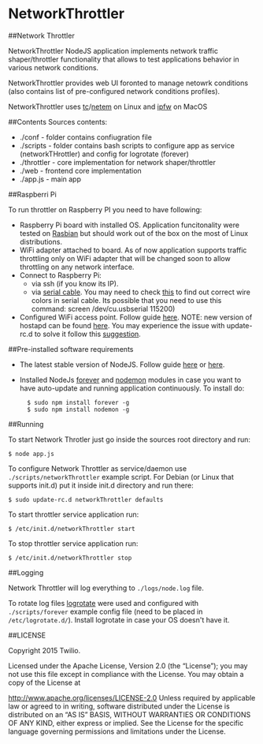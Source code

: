 # NetworkThrottler
##Network Throttler

NetworkThrottler NodeJS application implements network traffic shaper/throttler functionality that allows to test applications behavior in various network conditions. 

NetworkThrottler provides web UI foronted to manage netowrk conditions (also contains list of pre-configured network conditions profiles).

NetworkThrottler uses [tc](http://www.lartc.org/manpages/tc.txt)/[netem](http://www.linuxfoundation.org/collaborate/workgroups/networking/netem) on Linux and [ipfw](http://www.manpages.info/macosx/ipfw.8.html) on MacOS

##Contents
Sources contents:
* ./conf - folder contains confiugration file 
* ./scripts - folder contains bash scripts to configure app as service (networkTHrottler) and config for logrotate (forever)    
* ./throttler - core implementation for network shaper/throttler
* ./web - frontend core implementation
* ./app.js - main app

##Raspberri Pi

To run throttler on Raspberry PI you need to have following:
* Raspberry Pi board with installed OS. Application funcitonality were tested on [Rasbian](http://www.raspbian.org/) but should work out of the box on the most of Linux distributions.
* WiFi adapter attached to board. As of now application supports traffic throttling only on WiFi adapter that will be changed soon to allow throttling on any network interface. 
* Connect to Raspberry Pi: 
    - via ssh (if you know its IP).
    - via [serial cable](http://workshop.raspberrypiaustralia.com/usb/ttl/connecting/2014/08/31/01-connecting-to-raspberry-pi-via-usb/). You may need to check [this](http://www.adafruit.com/products/954?&main_page=product_info&products_id=954) to find out correct wire colors in serial cable. Its possible that you need to use this command: screen /dev/cu.usbserial 115200)  
* Configured WiFi access point. Follow guide [here](http://raspberrypihq.com/how-to-turn-a-raspberry-pi-into-a-wifi-router/). NOTE: new version of hostapd can be found [here](https://github.com/jenssegers/RTL8188-hostapd/archive/v2.0.tar.gz). You may experience the issue with update-rc.d to solve it follow this [suggestion](https://groups.google.com/forum/#!topic/logstash-users/orpWBtElt0c).

##Pre-installed software requirements

* The latest stable version of NodeJS. Follow guide [here](http://weworkweplay.com/play/raspberry-pi-nodejs/) or [here](https://blog.adafruit.com/2015/02/13/download-compiled-version-of-node-js-0-12-0-stable-for-raspberry-pi-here-piday-raspberrypi-raspberry_pi/).
* Installed NodeJs [forever](https://www.npmjs.com/package/forever) and [nodemon](https://www.npmjs.com/package/nodemon) modules in case you want to have auto-update and running application continuously. To install do:

		$ sudo npm install forever -g
		$ sudo npm install nodemon -g

##Running

To start Network Throtler just go inside the sources root directory and run:
	
	$ node app.js

To configure Network Throttler as service/daemon use `./scripts/networkThrottler` example script. For Debian (or Linux that supports init.d) put it inside init.d directory and run there:

	$ sudo update-rc.d networkThrottler defaults 

To start throttler service application run:
	
	$ /etc/init.d/networkThrottler start

To stop throttler service application run:
	
	$ /etc/init.d/networkThrottler stop

##Logging

Network Throttler will log everything to `./logs/node.log` file.

To rotate log files [logrotate](https://packages.debian.org/sid/logrotate) were used and configured with `./scripts/forever` example config file (need to be placed in `/etc/logrotate.d/`). Install logrotate in case your OS doesn't have it.


##LICENSE

Copyright 2015 Twilio.

Licensed under the Apache License, Version 2.0 (the “License”); you may not use this file except in
compliance with the License. You may obtain a copy of the License at

http://www.apache.org/licenses/LICENSE-2.0
Unless required by applicable law or agreed to in writing, software distributed under the License is
distributed on an “AS IS” BASIS, WITHOUT WARRANTIES OR CONDITIONS OF ANY KIND, either express or
implied. See the License for the specific language governing permissions and limitations under the
License.
